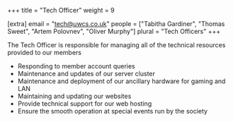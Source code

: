 +++
title = "Tech Officer"
weight = 9

[extra]
email = "tech@uwcs.co.uk"
people = ["Tabitha Gardiner", "Thomas Sweet", "Artem Polovnev", "Oliver Murphy"]
plural = "Tech Officers"
+++

The Tech Officer is responsible for managing all of the technical resources provided to our members

- Responding to member account queries
- Maintenance and updates of our server cluster
- Maintenance and deployment of our ancillary hardware for gaming and LAN
- Maintaining and updating our websites
- Provide technical support for our web hosting
- Ensure the smooth operation at special events run by the society